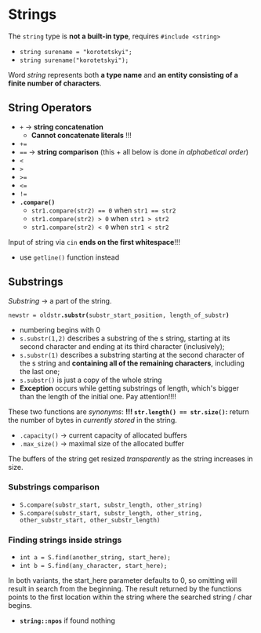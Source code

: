 # Strings

The `string` type is **not a built-in type**, requires `#include <string>`
- `string surename = "korotetskyi";`
- `string surename("korotetskyi");`

Word *string* represents both **a type name** and **an entity consisting of a finite number of characters**.

## String Operators

- `+` -> **string concatenation**
    - **Cannot concatenate literals** !!!
- `+=`
- `==` -> **string comparison** (this + all below is done *in alphabetical order*)
- `<`
- `>`
- `>=`
- `<=`
- `!=`
- **`.compare()`**
    - `str1.compare(str2) == 0` when `str1 == str2`
    - `str1.compare(str2) > 0` when `str1 > str2`
    - `str1.compare(str2) < 0` when `str1 < str2`

Input of string via `cin` **ends on the first whitespace**!!!
- use `getline()` function instead

## Substrings

*Substring* -> a part of the string.

`newstr = oldstr`**`.substr(`**`substr_start_position, length_of_substr`**`)`**
- numbering begins with 0
- `s.substr(1,2)` describes a substring of the s string, starting at its second character and ending at its third character (inclusively);
- `s.substr(1)` describes a substring starting at the second character of the s string and **containing all of the remaining characters**, including the last one;
- `s.substr()` is just a copy of the whole string
- **Exception** occurs while getting substrings of length, which's bigger than the length of the initial one.
Pay attention!!!!

These two functions are *synonyms*:
**!!! `str.length() == str.size()`:** return the number of bytes in *currently stored* in the string.
- `.capacity()` -> current capacity of allocated buffers
- `.max_size()` -> maximal size of the allocated buffer

The buffers of the string get resized *transparently* as the string increases in size.

### Substrings comparison

- `S.compare(substr_start, substr_length, other_string)`
- `S.compare(substr_start, substr_length, other_string, other_substr_start, other_substr_length)`

### Finding strings inside strings

- `int a = S.find(another_string, start_here);`
- `int b = S.find(any_character, start_here);`

In both variants, the start_here parameter defaults to 0, so omitting will result in search from the beginning.
The result returned by the functions points to the first location within the string where the searched string / char begins.
- **`string::npos`** if found nothing


